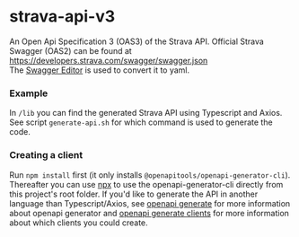# strava-api-v3

An Open Api Specification 3 (OAS3) of the Strava API.
Official Strava Swagger (OAS2) can be found at https://developers.strava.com/swagger/swagger.json  
The [Swagger Editor](https://editor.swagger.io/) is used to convert it to yaml.

### Example
In `/lib` you can find the generated Strava API using Typescript and Axios.  
See script `generate-api.sh` for which command is used to generate the code.

### Creating a client
Run `npm install` first (it only installs `@openapitools/openapi-generator-cli`). Thereafter you can use 
[npx](https://www.npmjs.com/package/npx) to use the openapi-generator-cli directly from this project's root folder.
If you'd like to generate the API in another language than Typescript/Axios, see [openapi generate](https://openapi-generator.tech/docs/usage/#generate) 
for more information about openapi generator and [openapi generate clients](https://openapi-generator.tech/docs/usage/#generate) 
for more information about which clients you could create. 

